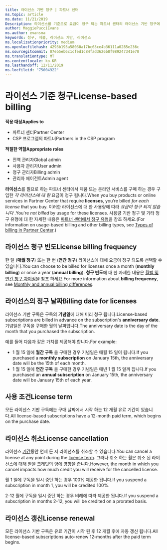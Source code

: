 ```yaml
---
title: 라이선스 기반 청구 | 파트너 센터
ms.topic: article
ms.date: 11/21/2019
Description: 라이선스를 기준으로 요금이 청구 되는 파트너 센터의 라이선스 기반 청구에 대 한 정보입니다.
author: MaggiePucciEvans
ms.author: evansma
keywords: 청구, 지불, 라이선스 기반, 라이선스
ms.localizationpriority: medium
ms.openlocfilehash: 4293b193a58030a17bc63ce4b36111a0285e236c
ms.sourcegitcommit: 07eb5eb6c1cfed1c84fad3626b8f989247341e70
ms.translationtype: MT
ms.contentlocale: ko-KR
ms.lasthandoff: 12/11/2019
ms.locfileid: "75004922"
---
```

# <a name="license-based-billing"></a><span data-ttu-id="b9ba3-104">라이선스 기준 청구</span><span class="sxs-lookup"><span data-stu-id="b9ba3-104">License-based billing</span></span>

<span data-ttu-id="b9ba3-105">**적용 대상**</span><span class="sxs-lookup"><span data-stu-id="b9ba3-105">**Applies to**</span></span>

- <span data-ttu-id="b9ba3-106">파트너 센터</span><span class="sxs-lookup"><span data-stu-id="b9ba3-106">Partner Center</span></span>
- <span data-ttu-id="b9ba3-107">CSP 프로그램의 파트너</span><span class="sxs-lookup"><span data-stu-id="b9ba3-107">Partners in the CSP program</span></span>

<span data-ttu-id="b9ba3-108">**적절한 역할**</span><span class="sxs-lookup"><span data-stu-id="b9ba3-108">**Appropriate roles**</span></span>
-   <span data-ttu-id="b9ba3-109">전역 관리자</span><span class="sxs-lookup"><span data-stu-id="b9ba3-109">Global admin</span></span>
-   <span data-ttu-id="b9ba3-110">사용자 관리자</span><span class="sxs-lookup"><span data-stu-id="b9ba3-110">User admin</span></span>
-   <span data-ttu-id="b9ba3-111">청구 관리자</span><span class="sxs-lookup"><span data-stu-id="b9ba3-111">Billing admin</span></span>
-   <span data-ttu-id="b9ba3-112">관리자 에이전트</span><span class="sxs-lookup"><span data-stu-id="b9ba3-112">Admin agent</span></span>

<span data-ttu-id="b9ba3-113">**라이선스**를 필요로 하는 파트너 센터에서 제품 또는 온라인 서비스를 구매 하는 경우 구입한 *각 라이선스에 대 한* 요금이 청구 됩니다.</span><span class="sxs-lookup"><span data-stu-id="b9ba3-113">When you buy products or online services in Partner Center that require **licenses**, you’re billed *for each license* that you buy.</span></span> <span data-ttu-id="b9ba3-114">이러한 라이선스에 대 한 사용량에 따라 *요금이 청구 되지 않습니다* .</span><span class="sxs-lookup"><span data-stu-id="b9ba3-114">You're *not billed* by usage for these licenses.</span></span> <span data-ttu-id="b9ba3-115">사용량 기반 청구 및 기타 청구 유형에 대 한 자세한 내용은 [파트너 센터에서 청구 유형](billing-different-types.md)을 참조 하세요.</span><span class="sxs-lookup"><span data-stu-id="b9ba3-115">(For information on usage-based billing and other billing types, see [Types of billing in Partner Center](billing-different-types.md).)</span></span>

## <a name="license-billing-frequency"></a><span data-ttu-id="b9ba3-116">라이선스 청구 빈도</span><span class="sxs-lookup"><span data-stu-id="b9ba3-116">License billing frequency</span></span>

<span data-ttu-id="b9ba3-117">한 달 (**매월 청구**) 또는 한 번 (**연간 청구**) 라이선스에 대해 요금이 청구 되도록 선택할 수 있습니다.</span><span class="sxs-lookup"><span data-stu-id="b9ba3-117">You can choose to be billed for licenses once a month (**monthly billing**) or once a year (**annual billing**).</span></span> <span data-ttu-id="b9ba3-118">**청구 빈도**에 대 한 자세한 내용은 [월별 및 연간 청구 차이점](billing-annual-monthly.md)을 참조 하세요.</span><span class="sxs-lookup"><span data-stu-id="b9ba3-118">For more information about **billing frequency**, see [Monthly and annual billing differences](billing-annual-monthly.md).</span></span>

## <a name="billing-date-for-licenses"></a><span data-ttu-id="b9ba3-119">라이선스의 청구 날짜</span><span class="sxs-lookup"><span data-stu-id="b9ba3-119">Billing date for licenses</span></span>

<span data-ttu-id="b9ba3-120">라이선스 기반 구독은 구독의 **기념일**에 대해 미리 청구 됩니다.</span><span class="sxs-lookup"><span data-stu-id="b9ba3-120">License-based subscriptions are billed in advance on the subscription's **anniversary date**.</span></span> <span data-ttu-id="b9ba3-121">기념일은 구독을 구매한 월의 날짜입니다.</span><span class="sxs-lookup"><span data-stu-id="b9ba3-121">The anniversary date is the day of the month that you purchased the subscription.</span></span>

<span data-ttu-id="b9ba3-122">예를 들어 다음과 같은 가치를 제공해야 합니다.</span><span class="sxs-lookup"><span data-stu-id="b9ba3-122">For example:</span></span>

- <span data-ttu-id="b9ba3-123">1 월 15 일에 **월간 구독** 을 구매한 경우 기념일은 매월 15 일이 됩니다.</span><span class="sxs-lookup"><span data-stu-id="b9ba3-123">If you purchased a **monthly subscription** on January 15th, the anniversary date will be the 15th of each month.</span></span>
- <span data-ttu-id="b9ba3-124">1 월 15 일에 **연간 구독** 을 구매한 경우 기념일은 매년 1 월 15 일까 집니다.</span><span class="sxs-lookup"><span data-stu-id="b9ba3-124">If you purchased an **annual subscription** on January 15th, the anniversary date will be January 15th of each year.</span></span>

## <a name="license-term"></a><span data-ttu-id="b9ba3-125">사용 조건</span><span class="sxs-lookup"><span data-stu-id="b9ba3-125">License term</span></span>

<span data-ttu-id="b9ba3-126">모든 라이선스 기반 구독에는 구매 날짜에서 시작 하는 12 개월 유료 기간이 있습니다.</span><span class="sxs-lookup"><span data-stu-id="b9ba3-126">All license-based subscriptions have a 12-month paid term, which begins on the purchase date.</span></span>

## <a name="license-cancellation"></a><span data-ttu-id="b9ba3-127">라이선스 취소</span><span class="sxs-lookup"><span data-stu-id="b9ba3-127">License cancellation</span></span>

<span data-ttu-id="b9ba3-128">라이선스 [기간](#license-term)동안 언제 든 지 라이선스를 취소할 수 있습니다.</span><span class="sxs-lookup"><span data-stu-id="b9ba3-128">You can cancel a license at any point during the [license term](#license-term).</span></span> <span data-ttu-id="b9ba3-129">그러나 취소 하는 월은 취소 된 라이선스에 대해 받을 크레딧의 양에 영향을 줍니다.</span><span class="sxs-lookup"><span data-stu-id="b9ba3-129">However, the month in which you cancel impacts how much credit you will receive for the cancelled license.</span></span>

<span data-ttu-id="b9ba3-130">월 1 일에 구독을 일시 중단 하는 경우 100% 제공한 됩니다.</span><span class="sxs-lookup"><span data-stu-id="b9ba3-130">If you suspend a subscription in month 1, you will be credited 100%.</span></span>

<span data-ttu-id="b9ba3-131">2-12 월에 구독을 일시 중단 하는 경우 비례에 따라 제공한 됩니다.</span><span class="sxs-lookup"><span data-stu-id="b9ba3-131">If you suspend a subscription in months 2-12, you will be credited on a prorated basis.</span></span>

## <a name="license-renewal"></a><span data-ttu-id="b9ba3-132">라이선스 갱신</span><span class="sxs-lookup"><span data-stu-id="b9ba3-132">License renewal</span></span>

<span data-ttu-id="b9ba3-133">모든 라이선스 기반 구독은 유료 기간이 시작 된 후 12 개월 후에 자동 갱신 됩니다.</span><span class="sxs-lookup"><span data-stu-id="b9ba3-133">All license-based subscriptions auto-renew 12-months after the paid term begins.</span></span>
